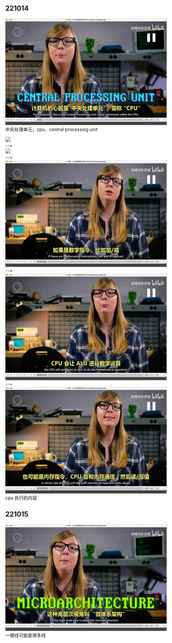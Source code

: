 ## 221014

<img src='./img/2022-10-15-01-45-01.png' height=333px></img>  
中央处理单元，cpu，central processing unit

<img src='./img/2022-10-15-01-46-43.png' height=333px></img>  
--=  
<img src='./img/2022-10-15-01-46-56.png' height=333px></img>  
--=  
<img src='./img/2022-10-15-01-47-23.png' height=333px></img>  
--=  
<img src='./img/2022-10-15-01-47-35.png' height=333px></img>  
--=  
<img src='./img/2022-10-15-01-47-50.png' height=333px></img>  
cpu 执行的内容

## 221015       

<img src='./img/2022-10-15-07-53-17.png' height=333px></img>  
一根线可能是很多线      



